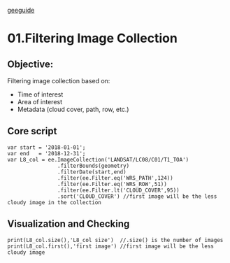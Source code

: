 [geeguide](README.md)

# 01.Filtering Image Collection
## Objective:
Filtering image collection based on: 
- Time of interest
- Area of interest
- Metadata (cloud cover, path, row, etc.)

## Core script
```
var start = '2018-01-01';
var end   = '2018-12-31';
var L8_col = ee.ImageCollection('LANDSAT/LC08/C01/T1_TOA')
                .filterBounds(geometry)
                .filterDate(start,end)
                .filter(ee.Filter.eq('WRS_PATH',124))
                .filter(ee.Filter.eq('WRS_ROW',51))
                .filter(ee.Filter.lt('CLOUD_COVER',95))
                .sort('CLOUD_COVER') //first image will be the less cloudy image in the collection

```

## Visualization and Checking
```
print(L8_col.size(),'L8_col size')  //.size() is the number of images
print(L8_col.first(),'first image') //first image will be the less cloudy image
```
